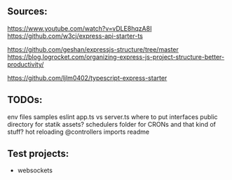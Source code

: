 ## Sources:

https://www.youtube.com/watch?v=vDLE8hqzA8I
https://github.com/w3cj/express-api-starter-ts

https://github.com/geshan/expressjs-structure/tree/master
https://blog.logrocket.com/organizing-express-js-project-structure-better-productivity/

https://github.com/ljlm0402/typescript-express-starter

## TODOs:

env files
samples
eslint
app.ts vs server.ts
where to put interfaces
public directory for statik assets?
schedulers folder for CRONs and that kind of stuff?
hot reloading
@controllers imports
readme

## Test projects:

-   websockets
